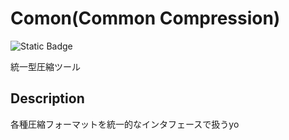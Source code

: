 # Comon(Common Compression)
![Static Badge](https://img.shields.io/badge/License-MIT-blue)

統一型圧縮ツール
## Description
各種圧縮フォーマットを統一的なインタフェースで扱うyo


